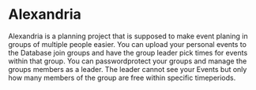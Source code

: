 # Alexandria
Alexandria is a planning project that is supposed to make event planing in groups of multiple people easier. 
You can upload your personal events to the Database join groups and have the group leader pick times for events within that group.
You can passwordprotect your groups and manage the groups members as a leader.
The leader cannot see your Events but only how many members of the group are free within specific timeperiods.
